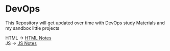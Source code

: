 # DevOps
This Repository will get updated over time with DevOps study Materials and my sandbox little projects 

HTML -> <a href="https://fascinated-cerise-90c.notion.site/HTML-bf4d4447b22c4993bccaacd5328ac8d1">HTML Notes</a>
<br>
JS -> <a href="https://fascinated-cerise-90c.notion.site/JS-41d5b7e422c4453daf67c0986c6f178f">JS Notes</a>